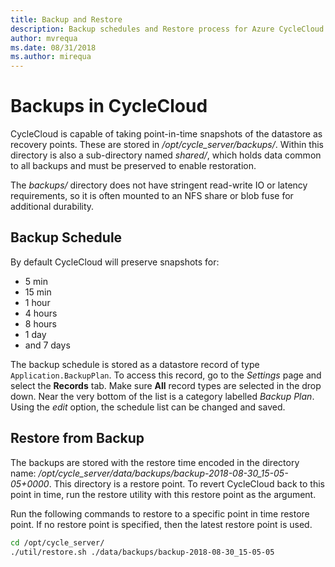 ```yaml
---
title: Backup and Restore
description: Backup schedules and Restore process for Azure CycleCloud.
author: mvrequa
ms.date: 08/31/2018
ms.author: mirequa
---
```


# Backups in CycleCloud

CycleCloud is capable of taking point-in-time snapshots of the datastore as
recovery points. These are stored in _/opt/cycle_server/backups/_. Within this
directory is also a sub-directory named _shared/_, which holds data common to all backups
and must be preserved to enable restoration.

The _backups/_ directory does not have stringent read-write IO or
latency requirements, so it is often mounted to an NFS share or
blob fuse for additional durability.  

## Backup Schedule

By default CycleCloud will preserve snapshots for:

* 5 min
* 15 min
* 1 hour
* 4 hours
* 8 hours
* 1 day
* and 7 days

The backup schedule is stored as a datastore record of type `Application.BackupPlan`.
To access this record, go to the *Settings* page and select the **Records** tab.
Make sure **All** record types are selected in the drop down. Near the very bottom of
the list is a category labelled *Backup Plan*. Using the *edit* option, the schedule
list can be changed and saved.

## Restore from Backup

The backups are stored with the restore time encoded in the directory name:
_/opt/cycle_server/data/backups/backup-2018-08-30_15-05-05+0000_.
This directory is a restore point. To revert CycleCloud back to
this point in time, run the restore utility with this restore point as the argument.

Run the following commands to restore to a specific point in
time restore point. If no restore point is specified, then the
latest restore point is used.

```bash
cd /opt/cycle_server/
./util/restore.sh ./data/backups/backup-2018-08-30_15-05-05
```
